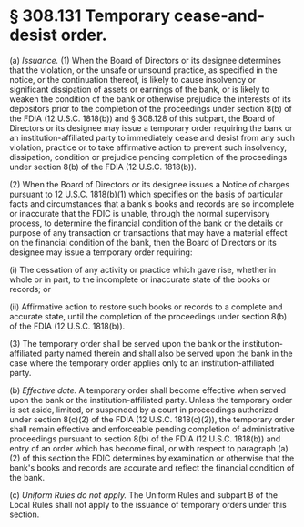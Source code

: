 # § 308.131   Temporary cease-and-desist order.

(a) *Issuance.* (1) When the Board of Directors or its designee determines that the violation, or the unsafe or unsound practice, as specified in the notice, or the continuation thereof, is likely to cause insolvency or significant dissipation of assets or earnings of the bank, or is likely to weaken the condition of the bank or otherwise prejudice the interests of its depositors prior to the completion of the proceedings under section 8(b) of the FDIA (12 U.S.C. 1818(b)) and § 308.128 of this subpart, the Board of Directors or its designee may issue a temporary order requiring the bank or an institution-affiliated party to immediately cease and desist from any such violation, practice or to take affirmative action to prevent such insolvency, dissipation, condition or prejudice pending completion of the proceedings under section 8(b) of the FDIA (12 U.S.C. 1818(b)). 


(2) When the Board of Directors or its designee issues a Notice of charges pursuant to 12 U.S.C. 1818(b)(1) which specifies on the basis of particular facts and circumstances that a bank's books and records are so incomplete or inaccurate that the FDIC is unable, through the normal supervisory process, to determine the financial condition of the bank or the details or purpose of any transaction or transactions that may have a material effect on the financial condition of the bank, then the Board of Directors or its designee may issue a temporary order requiring: 


(i) The cessation of any activity or practice which gave rise, whether in whole or in part, to the incomplete or inaccurate state of the books or records; or 


(ii) Affirmative action to restore such books or records to a complete and accurate state, until the completion of the proceedings under section 8(b) of the FDIA (12 U.S.C. 1818(b)). 


(3) The temporary order shall be served upon the bank or the institution-affiliated party named therein and shall also be served upon the bank in the case where the temporary order applies only to an institution-affiliated party. 


(b) *Effective date.* A temporary order shall become effective when served upon the bank or the institution-affiliated party. Unless the temporary order is set aside, limited, or suspended by a court in proceedings authorized under section 8(c)(2) of the FDIA (12 U.S.C. 1818(c)(2)), the temporary order shall remain effective and enforceable pending completion of administrative proceedings pursuant to section 8(b) of the FDIA (12 U.S.C. 1818(b)) and entry of an order which has become final, or with respect to paragraph (a)(2) of this section the FDIC determines by examination or otherwise that the bank's books and records are accurate and reflect the financial condition of the bank. 


(c) *Uniform Rules do not apply.* The Uniform Rules and subpart B of the Local Rules shall not apply to the issuance of temporary orders under this section. 




